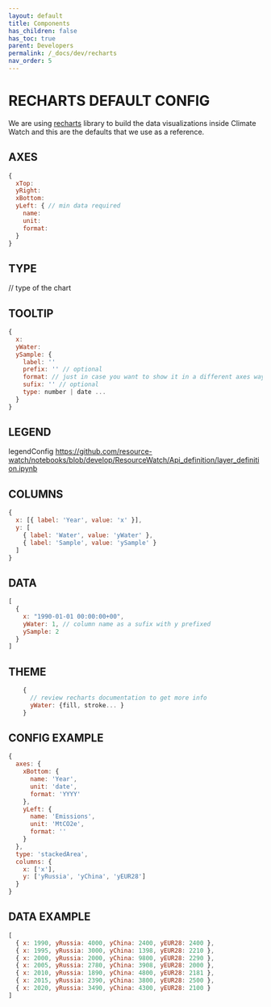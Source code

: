 ```yaml
---
layout: default
title: Components
has_children: false
has_toc: true
parent: Developers
permalink: /_docs/dev/recharts
nav_order: 5
---
```


# RECHARTS DEFAULT CONFIG

We are using [recharts](https://recharts.org/en-US/) library to build the data visualizations inside Climate Watch and this are the defaults that we use as a reference.

## AXES

```js
{
  xTop:
  yRight:
  xBottom:
  yLeft: { // min data required
    name:
    unit:
    format:
  }
}
```

## TYPE

// type of the chart

## TOOLTIP

```js
{
  x:
  yWater:
  ySample: {
    label: ''
    prefix: '' // optional
    format: // just in case you want to show it in a different axes way
    sufix: '' // optional
    type: number | date ...
  }
}
```

## LEGEND

legendConfig <https://github.com/resource-watch/notebooks/blob/develop/ResourceWatch/Api_definition/layer_definition.ipynb>

## COLUMNS

```js
{
  x: [{ label: 'Year', value: 'x' }],
  y: [
    { label: 'Water', value: 'yWater' },
    { label: 'Sample', value: 'ySample' }
  ]
}
```

## DATA

```js
[
  {
    x: "1990-01-01 00:00:00+00",
    yWater: 1, // column name as a sufix with y prefixed
    ySample: 2
  }
]
```

## THEME

```js
    {
      // review recharts documentation to get more info
      yWater: {fill, stroke... }
    }
```

## CONFIG EXAMPLE

```js
{
  axes: {
    xBottom: {
      name: 'Year',
      unit: 'date',
      format: 'YYYY'
    },
    yLeft: {
      name: 'Emissions',
      unit: 'MtCO2e',
      format: ''
    }
  },
  type: 'stackedArea',
  columns: {
    x: ['x'],
    y: ['yRussia', 'yChina', 'yEUR28']
  }
}
```

## DATA EXAMPLE

```js
[
  { x: 1990, yRussia: 4000, yChina: 2400, yEUR28: 2400 },
  { x: 1995, yRussia: 3000, yChina: 1398, yEUR28: 2210 },
  { x: 2000, yRussia: 2000, yChina: 9800, yEUR28: 2290 },
  { x: 2005, yRussia: 2780, yChina: 3908, yEUR28: 2000 },
  { x: 2010, yRussia: 1890, yChina: 4800, yEUR28: 2181 },
  { x: 2015, yRussia: 2390, yChina: 3800, yEUR28: 2500 },
  { x: 2020, yRussia: 3490, yChina: 4300, yEUR28: 2100 }
]
```
